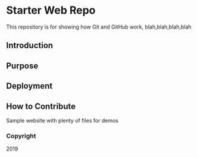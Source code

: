 # Starter Web Repo

This repository is for showing how Git and GitHub work, blah,blah,blah,blah

## Introduction

## Purpose

## Deployment

## How to Contribute

Sample website with plenty of files for demos

### Copyright
2019

